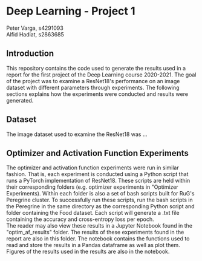 # Deep Learning - Project 1
Peter Varga, s4291093  
Alfid Hadiat, s2863685

## Introduction
This repository contains the code used to generate the results used in a report for the first project of the Deep Learning course 2020-2021. The goal of the project was to examine a ResNet18's performance on an image dataset with different parameters through experiments. The following sections explains how the experiments were conducted and results were generated. 

## Dataset
The image dataset used to examine the ResNet18 was ...

## Optimizer and Activation Function Experiments 
The optimizer and activation function experiments were run in similar fashion. That is, each experiment is conducted using a Python script that runs a PyTorch implementation of ResNet18. These scripts are held within their corresponding folders (e.g. optimizer experiments in "Optimizer Experiments). Within each folder is also a set of bash scripts built for RuG's Peregrine cluster. To successfully run these scripts, run the bash scripts in the Peregrine in the same directory as the corresponding Python script and folder containing the Food dataset. Each script will generate a .txt file containing the accuracy and cross-entropy loss per epoch.  
The reader may also view these results in a Jupyter Notebook found in the "optim_af_results" folder. The results of these experiments found in the report are also in this folder. The notebook contains the functions used to read and store the results in a Pandas dataframe as well as plot them. Figures of the results used in the results are also in the notebook.